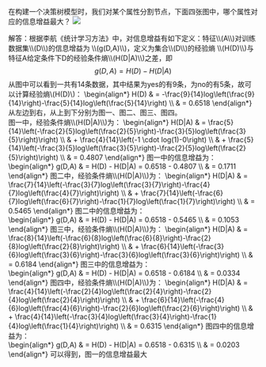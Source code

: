在构建一个决策树模型时，我们对某个属性分割节点，下面四张图中，哪个属性对应的信息增益最大？
![](https://i.imgur.com/63M5WVD.png)

解答：根据李航《统计学习方法》中，对信息增益有如下定义：特征\\\\(A\\\\)对训练数据集\\\\(D\\\\)的信息增益为 \\\\(g(D,A)\\\\)，定义为集合\\\\(D\\\\)的经验熵 \\\\(H(D)\\\\)与特征A给定条件下D的经验条件熵\\\\(H(D|A)\\\\)之差，即
$$g(D,A) = H(D) - H(D|A)$$
从图中可以看到一共有14条数据，其中结果为yes的有9条，为no的有5条，故可以计算经验熵\\(H(D)\\)：
\begin{align*}
H(D) & = -\frac{9}{14}log\left(\frac{9}{14}\right)-\frac{5}{14}log\left(\frac{5}{14}\right) \\\\
 & = 0.6518
\end{align*}
从左边到右，从上到下分别为图一、图二、图三、图四。  
图一中，经验条件熵\\\\(H(D|A)\\\\)为：
\begin{align*}
H(D|A) & = \frac{5}{14}\left(-\frac{2}{5}log\left(\frac{2}{5}\right)-\frac{3}{5}log\left(\frac{3}{5}\right)\right) \\\\
 & + \frac{4}{14}\left(-1 \cdot log(1)-0\right) \\\\
 & + \frac{5}{14}\left(-\frac{3}{5}log\left(\frac{3}{5}\right)-\frac{2}{5}log\left(\frac{2}{5}\right)\right) \\\\
 & = 0.4807
\end{align*}
图一中的信息增益为：  
\begin{align*}
g(D,A) & = H(D) - H(D|A) = 0.6518 - 0.4807 \\\\
 & = 0.1711
\end{align*}
图二中，经验条件熵\\\\(H(D|A)\\\\)为：
\begin{align*}
H(D|A) & = \frac{7}{14}\left(-\frac{3}{7}log\left(\frac{3}{7}\right)-\frac{4}{7}log\left(\frac{4}{7}\right)\right) \\\\
 & + \frac{7}{14}\left(-\frac{6}{7}log\left(\frac{6}{7}\right)-\frac{1}{7}log\left(\frac{1}{7}\right)\right) \\\\
 & = 0.5465
\end{align*}
图二中的信息增益为：  
\begin{align*}
g(D,A) & = H(D) - H(D|A) = 0.6518 - 0.5465 \\\\
 & = 0.1053
\end{align*}
图三中，经验条件熵\\\\(H(D|A)\\\\)为：
\begin{align*}
H(D|A) & = \frac{8}{14}\left(-\frac{6}{8}log\left(\frac{6}{8}\right)-\frac{2}{8}log\left(\frac{2}{8}\right)\right) \\\\
 & + \frac{6}{14}\left(-\frac{3}{6}log\left(\frac{3}{6}\right)-\frac{3}{6}log\left(\frac{3}{6}\right)\right) \\\\
 & = 0.6184
\end{align*}
图三中的信息增益为：  
\begin{align*}
g(D,A) & = H(D) - H(D|A) = 0.6518 - 0.6184 \\\\
 & = 0.0334
\end{align*}
图四中，经验条件熵\\\\(H(D|A)\\\\)为：
\begin{align*}
H(D|A) & = \frac{4}{14}\left(-\frac{2}{4}log\left(\frac{2}{4}\right)-\frac{2}{4}log\left(\frac{2}{4}\right)\right) \\\\
 & + \frac{6}{14}\left(-\frac{4}{6}log\left(\frac{4}{6}\right)-\frac{2}{6}log\left(\frac{2}{6}\right)\right) \\\\
 & + \frac{4}{14}\left(-\frac{3}{4}log\left(\frac{3}{4}\right)-\frac{1}{4}log\left(\frac{1}{4}\right)\right) \\\\
 & = 0.6315
\end{align*}
图四中的信息增益为：  
\begin{align*}
g(D,A) & = H(D) - H(D|A) = 0.6518 - 0.6315 \\\\
 & = 0.0203
\end{align*}
可以得到，图一的信息增益最大